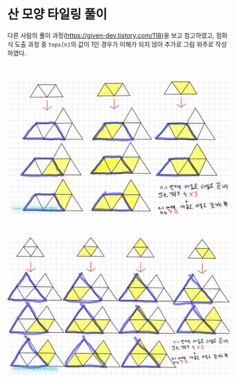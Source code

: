 # 산 모양 타일링 풀이



다른 사람의 풀이 과정(https://given-dev.tistory.com/118)을 보고 참고하였고, 점화식 도출 과정 중 `tops[n]`의 값이 1인 경우가 이해가 되지 않아 추가로 그림 위주로 작성하였다.  

<br>

![mountain_tiling1.jpg](mountain_tiling1.jpg)

<br>

![mountain_tiling2.jpg](mountain_tiling2.jpg)

